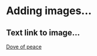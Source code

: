 # Adding images...

## Text link to image...

[Dove of peace](dove-of-peace.jpg "Click link to see image...over of peace")
